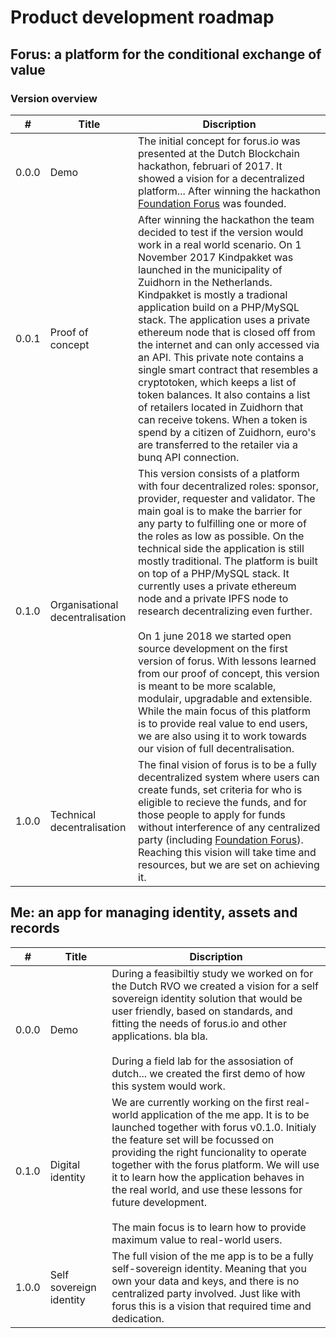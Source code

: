 # Product development roadmap

## Forus: a platform for the conditional exchange of value

### Version overview

| # | Title | Discription |
| --- | --- | --- |
| 0.0.0 | Demo | The initial concept for forus.io was presented at the Dutch Blockchain hackathon, februari of 2017. It showed a vision for a decentralized platform... After winning the hackathon [Foundation Forus](\../readme/foundation/README.md) was founded. |
| 0.0.1 | Proof of concept | After winning the hackathon the team decided to test if the version would work in a real world scenario. On 1 November 2017 Kindpakket was launched in the municipality of Zuidhorn in the Netherlands. Kindpakket is mostly a tradional application build on a PHP/MySQL stack. The application uses a private ethereum node that is closed off from the internet and can only accessed via an API. This private note contains a single smart contract that resembles a cryptotoken, which keeps a list of token balances. It also contains a list of retailers located in Zuidhorn that can receive tokens. When a token is spend by a citizen of Zuidhorn, euro's are transferred to the retailer via a bunq API connection.
| 0.1.0 | Organisational decentralisation | This version consists of a platform with four decentralized roles: sponsor, provider, requester and validator. The main goal is to make the barrier for any party to fulfilling one or more of the roles as low as possible. On the technical side the application is still mostly traditional. The platform is built on top of a PHP/MySQL stack. It currently uses a private ethereum node and a private IPFS node to research decentralizing even further. <br><br> On 1 june 2018 we started open source development on the first version of forus. With lessons learned from our proof of concept, this version is meant to be more scalable, modulair, upgradable and extensible. While the main focus of this platform is to provide real value to end users, we are also using it to work towards our vision of full decentralisation. 
| 1.0.0 | Technical decentralisation | The final vision of forus is to be a fully decentralized system where users can create funds, set criteria for who is eligible to recieve the funds, and for those people to apply for funds without interference of any centralized party (including [Foundation Forus](\../readme/foundation/README.md)). Reaching this vision will take time and resources, but we are set on achieving it.


## Me: an app for managing identity, assets and records  

| # | Title | Discription |
| --- | --- | --- |
| 0.0.0 | Demo | During a feasibiltiy study we worked on for the Dutch RVO we created a vision for a self sovereign identity solution that would be user friendly, based on standards, and fitting the needs of forus.io and other applications. bla bla. <br> <br> During a field lab for the assosiation of dutch... we created the first demo of how this system would work.
| 0.1.0 | Digital identity | We are currently working on the first real-world application of the me app. It is to be launched together with forus v0.1.0. Initialy the feature set will be focussed on providing the right funcionality to operate together with the forus platform. We will use it to learn how the application behaves in the real world, and use these lessons for future development. <br><br> The main focus is to learn how to provide maximum value to real-world users.
| 1.0.0 | Self sovereign identity | The full vision of the me app is to be a fully self-sovereign identity. Meaning that you own your data and keys, and there is no centralized party involved. Just like with forus this is a vision that required time and dedication.
